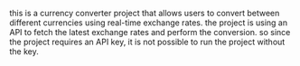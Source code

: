 this is a currency converter project that allows users to convert between different currencies using real-time exchange rates.
the project is using an API to fetch the latest exchange rates and perform the conversion.
so since the project requires an API key, it is not possible to run the project without the key.
